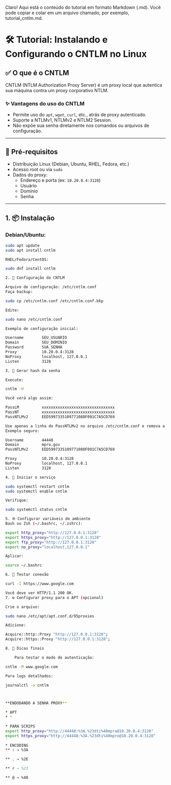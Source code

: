
Claro! Aqui está o conteúdo do tutorial em formato Markdown (.md). Você pode copiar e colar em um arquivo chamado, por exemplo, tutorial_cntlm.md.

# 🛠️ Tutorial: Instalando e Configurando o CNTLM no Linux

## ✅ O que é o CNTLM

CNTLM (NTLM Authorization Proxy Server) é um proxy local que autentica sua máquina contra um proxy corporativo NTLM.

### ✨ Vantagens do uso do CNTLM

- Permite uso do `apt`, `wget`, `curl`, etc., atrás de proxy autenticado.
- Suporte a NTLMv1, NTLMv2 e NTLM2 Session.
- Não expõe sua senha diretamente nos comandos ou arquivos de configuração.

---

## 🧱 Pré-requisitos

- Distribuição Linux (Debian, Ubuntu, RHEL, Fedora, etc.)
- Acesso root ou via `sudo`
- Dados do proxy:
  - Endereço e porta (ex: `10.20.0.4:3128`)
  - Usuário
  - Domínio
  - Senha

---

## 1. 📦 Instalação

### Debian/Ubuntu:

```bash
sudo apt update
sudo apt install cntlm

RHEL/Fedora/CentOS:

sudo dnf install cntlm

2. 🧾 Configuração do CNTLM

Arquivo de configuração: /etc/cntlm.conf
Faça backup:

sudo cp /etc/cntlm.conf /etc/cntlm.conf.bkp

Edite:

sudo nano /etc/cntlm.conf

Exemplo de configuração inicial:

Username        SEU_USUARIO
Domain          SEU_DOMINIO
Password        SUA_SENHA
Proxy           10.20.0.4:3128
NoProxy         localhost, 127.0.0.1
Listen          3128

3. 🔐 Gerar hash da senha

Execute:

cntlm -H

Você verá algo assim:

PassLM          xxxxxxxxxxxxxxxxxxxxxxxxxxxxxxxx
PassNT          xxxxxxxxxxxxxxxxxxxxxxxxxxxxxxxx
PassNTLMv2      EED5997335109771088F091C7A5CD769

Use apenas a linha do PassNTLMv2 no arquivo /etc/cntlm.conf e remova a senha em texto plano.
Exemplo seguro:

Username        44448
Domain          mpro.gov
PassNTLMv2      EED5997335109771088F091C7A5CD769

Proxy           10.20.0.4:3128
NoProxy         localhost, 127.0.0.1
Listen          3128

4. 🚀 Iniciar o serviço

sudo systemctl restart cntlm
sudo systemctl enable cntlm

Verifique:

sudo systemctl status cntlm

5. 🌐 Configurar variáveis de ambiente
Bash ou Zsh (~/.bashrc, ~/.zshrc):

export http_proxy="http://127.0.0.1:3128"
export https_proxy="http://127.0.0.1:3128"
export ftp_proxy="http://127.0.0.1:3128"
export no_proxy="localhost,127.0.0.1"

Aplicar:

source ~/.bashrc

6. 🧪 Testar conexão

curl -I https://www.google.com

Você deve ver HTTP/1.1 200 OK.
7. ⚙️ Configurar proxy para o APT (opcional)

Crie o arquivo:

sudo nano /etc/apt/apt.conf.d/95proxies

Adicione:

Acquire::http::Proxy "http://127.0.0.1:3128";
Acquire::https::Proxy "http://127.0.0.1:3128";

8. 🧠 Dicas finais

    Para testar o modo de autenticação:

cntlm -M www.google.com

Para logs detalhados:

journalctl -u cntlm



**ENDODANDO A SENHA PROXY**

* APT
* *

* PARA SCRIPS
export http_proxy="http://44448:%3A.%23dti%40mpro@10.20.0.4:3128"
export https_proxy="http://44448:%3A.%23dti%40mpro@10.20.0.4:3128"
´
* ENCODING
** : → %3A

** . → %2E

** # → %23

** @ → %40
